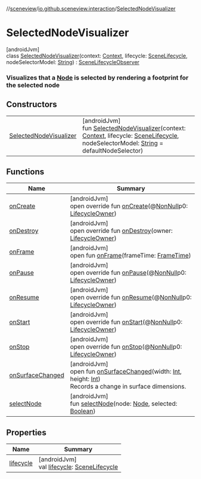 //[sceneview](../../../index.md)/[io.github.sceneview.interaction](../index.md)/[SelectedNodeVisualizer](index.md)

# SelectedNodeVisualizer

[androidJvm]\
class [SelectedNodeVisualizer](index.md)(context: [Context](https://developer.android.com/reference/kotlin/android/content/Context.html), lifecycle: [SceneLifecycle](../../io.github.sceneview/-scene-lifecycle/index.md), nodeSelectorModel: [String](https://kotlinlang.org/api/latest/jvm/stdlib/kotlin/-string/index.html)) : [SceneLifecycleObserver](../../io.github.sceneview/-scene-lifecycle-observer/index.md)

###  Visualizes that a [Node](../../io.github.sceneview.node/-node/index.md) is selected by rendering a footprint for the selected node

## Constructors

| | |
|---|---|
| [SelectedNodeVisualizer](-selected-node-visualizer.md) | [androidJvm]<br>fun [SelectedNodeVisualizer](-selected-node-visualizer.md)(context: [Context](https://developer.android.com/reference/kotlin/android/content/Context.html), lifecycle: [SceneLifecycle](../../io.github.sceneview/-scene-lifecycle/index.md), nodeSelectorModel: [String](https://kotlinlang.org/api/latest/jvm/stdlib/kotlin/-string/index.html) = defaultNodeSelector) |

## Functions

| Name | Summary |
|---|---|
| [onCreate](../../io.github.sceneview.node/-view-node/index.md#139941652%2FFunctions%2F-1571379623) | [androidJvm]<br>open override fun [onCreate](../../io.github.sceneview.node/-view-node/index.md#139941652%2FFunctions%2F-1571379623)(@[NonNull](https://developer.android.com/reference/kotlin/androidx/annotation/NonNull.html)p0: [LifecycleOwner](https://developer.android.com/reference/kotlin/androidx/lifecycle/LifecycleOwner.html)) |
| [onDestroy](on-destroy.md) | [androidJvm]<br>open override fun [onDestroy](on-destroy.md)(owner: [LifecycleOwner](https://developer.android.com/reference/kotlin/androidx/lifecycle/LifecycleOwner.html)) |
| [onFrame](../../io.github.sceneview/-scene-lifecycle-observer/on-frame.md) | [androidJvm]<br>open fun [onFrame](../../io.github.sceneview/-scene-lifecycle-observer/on-frame.md)(frameTime: [FrameTime](../../io.github.sceneview.utils/-frame-time/index.md)) |
| [onPause](../../io.github.sceneview.node/-view-node/index.md#187777572%2FFunctions%2F-1571379623) | [androidJvm]<br>open override fun [onPause](../../io.github.sceneview.node/-view-node/index.md#187777572%2FFunctions%2F-1571379623)(@[NonNull](https://developer.android.com/reference/kotlin/androidx/annotation/NonNull.html)p0: [LifecycleOwner](https://developer.android.com/reference/kotlin/androidx/lifecycle/LifecycleOwner.html)) |
| [onResume](../../io.github.sceneview.node/-view-node/index.md#-1807945979%2FFunctions%2F-1571379623) | [androidJvm]<br>open override fun [onResume](../../io.github.sceneview.node/-view-node/index.md#-1807945979%2FFunctions%2F-1571379623)(@[NonNull](https://developer.android.com/reference/kotlin/androidx/annotation/NonNull.html)p0: [LifecycleOwner](https://developer.android.com/reference/kotlin/androidx/lifecycle/LifecycleOwner.html)) |
| [onStart](../../io.github.sceneview.node/-view-node/index.md#1240777104%2FFunctions%2F-1571379623) | [androidJvm]<br>open override fun [onStart](../../io.github.sceneview.node/-view-node/index.md#1240777104%2FFunctions%2F-1571379623)(@[NonNull](https://developer.android.com/reference/kotlin/androidx/annotation/NonNull.html)p0: [LifecycleOwner](https://developer.android.com/reference/kotlin/androidx/lifecycle/LifecycleOwner.html)) |
| [onStop](../../io.github.sceneview.node/-view-node/index.md#487071706%2FFunctions%2F-1571379623) | [androidJvm]<br>open override fun [onStop](../../io.github.sceneview.node/-view-node/index.md#487071706%2FFunctions%2F-1571379623)(@[NonNull](https://developer.android.com/reference/kotlin/androidx/annotation/NonNull.html)p0: [LifecycleOwner](https://developer.android.com/reference/kotlin/androidx/lifecycle/LifecycleOwner.html)) |
| [onSurfaceChanged](../../io.github.sceneview/-scene-lifecycle-observer/on-surface-changed.md) | [androidJvm]<br>open fun [onSurfaceChanged](../../io.github.sceneview/-scene-lifecycle-observer/on-surface-changed.md)(width: [Int](https://kotlinlang.org/api/latest/jvm/stdlib/kotlin/-int/index.html), height: [Int](https://kotlinlang.org/api/latest/jvm/stdlib/kotlin/-int/index.html))<br>Records a change in surface dimensions. |
| [selectNode](select-node.md) | [androidJvm]<br>fun [selectNode](select-node.md)(node: [Node](../../io.github.sceneview.node/-node/index.md), selected: [Boolean](https://kotlinlang.org/api/latest/jvm/stdlib/kotlin/-boolean/index.html)) |

## Properties

| Name | Summary |
|---|---|
| [lifecycle](lifecycle.md) | [androidJvm]<br>val [lifecycle](lifecycle.md): [SceneLifecycle](../../io.github.sceneview/-scene-lifecycle/index.md) |
